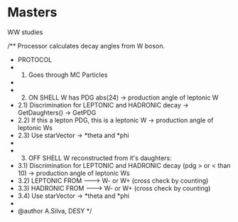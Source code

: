 # Masters
WW studies

/** Processor calculates decay angles from W boson.
 *  PROTOCOL
 * 1) Goes through MC Particles
 * 
 * 2) ON SHELL W has PDG abs(24) -> production angle of leptonic W 
 *  2.1) Discrimination for LEPTONIC and HADRONIC decay -> GetDaughters() -> GetPDG 
 *  2.2) If this a lepton PDG, this is a leptonic W -> production angle of leptonic Ws
 *  2.3) Use starVector -> *theta and *phi
 * 
 * 3) OFF SHELL W reconstructed from it's daughters:
 *  3.1) Discrimination for LEPTONIC and HADRONIC decay (pdg > or < than 10) -> production angle of leptonic Ws
 *  3.2) LEPTONIC FROM ---> W- or W+ (cross check by counting)
 *  3.3) HADRONIC FROM ---> W- or W+ (cross check by counting)
 *  3.4) Use starVector -> *theta and *phi
 * 
 *  @author A.Silva, DESY
 */
